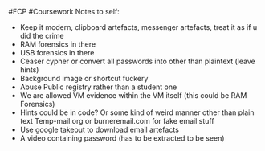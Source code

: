 #FCP #Coursework
Notes to self: 
- Keep it modern, clipboard artefacts, messenger artefacts, treat it as if u did the crime  
- RAM forensics in there  
- USB forensics in there  
- Ceaser cypher or convert all passwords into other than plaintext (leave hints)  
- Background image or shortcut fuckery  
- Abuse Public registry rather than a student one  
- We are allowed VM evidence within the VM itself (this could be RAM Forensics)  
- Hints could be in code? Or some kind of weird manner other than plain text Temp-mail.org or burneremail.com for fake email stuff 
- Use google takeout to download email artefacts 
- A video containing password (has to be extracted to be seen)